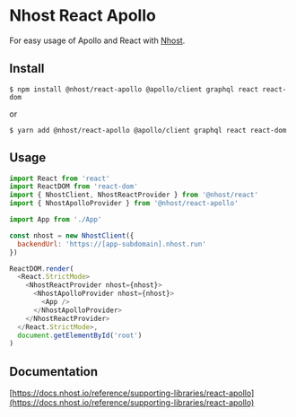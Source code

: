 # Nhost React Apollo

For easy usage of Apollo and React with [Nhost](https://nhost.io).

## Install

`$ npm install @nhost/react-apollo @apollo/client graphql react react-dom`

or

`$ yarn add @nhost/react-apollo @apollo/client graphql react react-dom`

## Usage

```js
import React from 'react'
import ReactDOM from 'react-dom'
import { NhostClient, NhostReactProvider } from '@nhost/react'
import { NhostApolloProvider } from '@nhost/react-apollo'

import App from './App'

const nhost = new NhostClient({
  backendUrl: 'https://[app-subdomain].nhost.run'
})

ReactDOM.render(
  <React.StrictMode>
    <NhostReactProvider nhost={nhost}>
      <NhostApolloProvider nhost={nhost}>
        <App />
      </NhostApolloProvider>
    </NhostReactProvider>
  </React.StrictMode>,
  document.getElementById('root')
)
```

## Documentation

[https://docs.nhost.io/reference/supporting-libraries/react-apollo](https://docs.nhost.io/reference/supporting-libraries/react-apollo)
